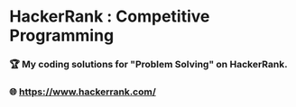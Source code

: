 # HackerRank : Competitive Programming
### 🏆 My coding solutions for "Problem Solving" on HackerRank.
### 🌐 https://www.hackerrank.com/
